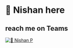 # 👋  Nishan here
## reach me on Teams

[![💬 Nishan P](https://img.shields.io/badge/%F0%9F%92%AC%20Nishan%20P-blue?logo=microsoftteams&logoColor=white&labelColor=blue)](https://teams.microsoft.com/l/chat/0/0?users=nishan.poochengal@wisetechglobal.com)


<!---
npcwtg/npcwtg is a ✨ special ✨ repository because its `README.md` (this file) appears on your GitHub profile.
You can click the Preview link to take a look at your changes.
--->
